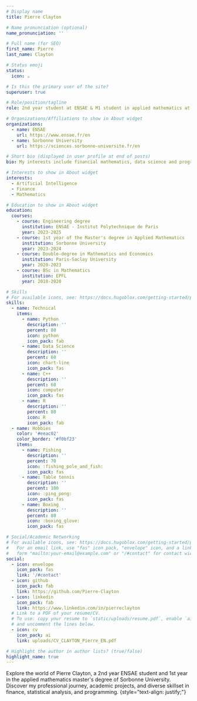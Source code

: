 ```yaml
---
# Display name
title: Pierre Clayton

# Name pronunciation (optional)
name_pronunciation: ''

# Full name (for SEO)
first_name: Pierre
last_name: Clayton

# Status emoji
status:
  icon: ☕️

# Is this the primary user of the site?
superuser: true

# Role/position/tagline
role: 2nd year student at ENSAE & M1 student in applied mathematics at Sorbonne University

# Organizations/Affiliations to show in About widget
organizations:
  - name: ENSAE
    url: https://www.ensae.fr/en
  - name: Sorbonne University
    url: https://sciences.sorbonne-universite.fr/en

# Short bio (displayed in user profile at end of posts)
bio: My interests include financial mathematics, data science and programmation.

# Interests to show in About widget
interests:
  - Artificial Intelligence
  - Finance
  - Mathematics

# Education to show in About widget
education:
  courses:
    - course: Engineering degree
      institution: ENSAE - Institut Polytechnique de Paris
      year: 2023-2025
    - course: 1st year of the Master's degree in Applied Mathematics
      institution: Sorbonne University
      year: 2023-2024
    - course: Double-degree in Mathematics and Economics
      institution: Paris-Saclay University
      year: 2020-2023
    - course: BSc in Mathematics
      institution: EPFL
      year: 2018-2020

# Skills
# For available icons, see: https://docs.hugoblox.com/getting-started/page-builder/#icons
skills:
  - name: Technical
    items:
      - name: Python
        description: ''
        percent: 80
        icon: python
        icon_pack: fab
      - name: Data Science
        description: ''
        percent: 60
        icon: chart-line
        icon_pack: fas
      - name: C++
        description: ''
        percent: 60
        icon: computer
        icon_pack: fas
      - name: R
        description: ''
        percent: 80
        icon: R
        icon_pack: fab
  - name: Hobbies
    color: '#eeac02'
    color_border: '#f0bf23'
    items:
      - name: Fishing
        description: ''
        percent: 70
        icon: :fishing_pole_and_fish:
        icon_pack: fas
      - name: Table tennis
        description: ''
        percent: 100
        icon: :ping_pong:
        icon_pack: fas
      - name: Boxing
        description: ''
        percent: 80
        icon: :boxing_glove:
        icon_pack: fas

# Social/Academic Networking
# For available icons, see: https://docs.hugoblox.com/getting-started/page-builder/#icons
#   For an email link, use "fas" icon pack, "envelope" icon, and a link in the
#   form "mailto:your-email@example.com" or "/#contact" for contact widget.
social:
  - icon: envelope
    icon_pack: fas
    link: '/#contact'
  - icon: github
    icon_pack: fab
    link: https://github.com/Pierre-Clayton
  - icon: linkedin
    icon_pack: fab
    link: https://www.linkedin.com/in/pierreclayton
  # Link to a PDF of your resume/CV.
  # To use: copy your resume to `static/uploads/resume.pdf`, enable `ai` icons in `params.yaml`,
  # and uncomment the lines below.
  - icon: cv
    icon_pack: ai
    link: uploads/CV_CLAYTON_Pierre_EN.pdf

# Highlight the author in author lists? (true/false)
highlight_name: true
---
```


Explore the world of Pierre Clayton, a 2nd year ENSAE student and 1st year in the applied mathematics master's degree of Sorbonne University. Discover my professional journey, academic projects, and diverse skillset in finance, statistical analysis, and programming.
{style="text-align: justify;"}
